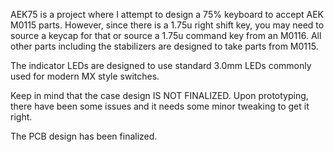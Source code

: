 AEK75 is a project where I attempt to design a 75% keyboard to accept AEK M0115 parts. However, since there is a 1.75u right shift key, you may need to source a keycap for that or source a 1.75u command key from an M0116. All other parts including the stabilizers are designed to take parts from M0115. 

The indicator LEDs are designed to use standard 3.0mm LEDs commonly used for modern MX style switches. 

Keep in mind that the case design IS NOT FINALIZED. Upon prototyping, there have been some issues and it needs some minor tweaking to get it right. 

The PCB design has been finalized. 
